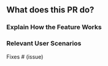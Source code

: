## What does this PR do?

<!-- We need a clear description of what the PR does, as this will be used for the marketing team to generate the release notes. -->


### Explain How the Feature Works
<!-- Adding a video demonstration is optional but encourged! It helps reviewers / marketing team understand your implementation better. -->
<!-- [Insert the video link here] -->

### Relevant User Scenarios

<!-- List specific use cases where this feature would be valuable. -->
<!-- [Insert Pylon tickets or community posts here if possible] -->



Fixes # (issue)
